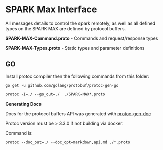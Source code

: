# SPARK Max Interface

All messages details to control the spark remotely, as well as all defined types on the SPARK MAX are defined by protocol buffers.

**SPARK-MAX-Command.proto** - Commands and request/response types

**SPARK-MAX-Types.proto** - Static types and parameter definitions

## GO

Install protoc compiler then the following commands from this folder:

`go get -u github.com/golang/protobuf/protoc-gen-go`

`protoc -I=./ --go_out=./  ./SPARK-MAX*.proto`

**Generating Docs**

Docs for the protocol buffers API was generated with [protoc-gen-doc](https://github.com/pseudomuto/protoc-gen-doc)

Protoc version must be > 3.3.0 if not building via docker.

Command is:

`protoc --doc_out=./ --doc_opt=markdown,api.md ./*.proto`
